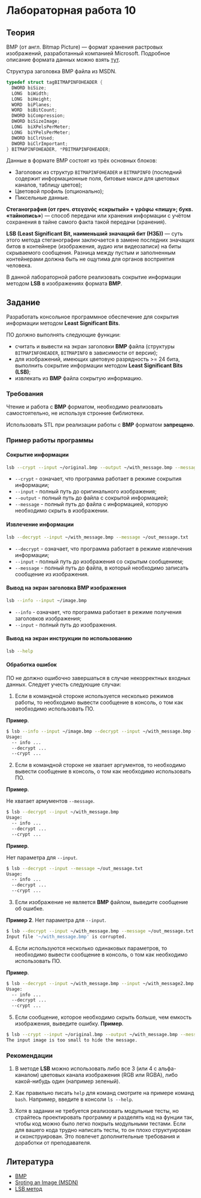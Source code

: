 # Лабораторная работа 10

## Теория
BMP (от англ. Bitmap Picture) — формат хранения растровых изображений, разработанный компанией Microsoft. Подробное описание формата данных можно взять [тут](https://ru.wikipedia.org/wiki/BMP).

Структура заголовка BMP файла из MSDN.
```cpp
typedef struct tagBITMAPINFOHEADER {
  DWORD biSize;
  LONG  biWidth;
  LONG  biHeight;
  WORD  biPlanes;
  WORD  biBitCount;
  DWORD biCompression;
  DWORD biSizeImage;
  LONG  biXPelsPerMeter;
  LONG  biYPelsPerMeter;
  DWORD biClrUsed;
  DWORD biClrImportant;
} BITMAPINFOHEADER, *PBITMAPINFOHEADER;
```

Данные в формате BMP состоят из трёх основных блоков:
* Заголовок из структур `BITMAPINFOHEADER` и `BITMAPINFO` (последний содержит информационные поля, битовые макси для цветовых каналов, таблицу цветов);
* Цветовой профиль (опционально);
* Пиксельные данные.

**Стеганография (от греч. στεγανός «скрытый» + γράφω «пишу»; букв. «тайнопись»**) — способ передачи или хранения информации с учётом сохранения в тайне самого факта такой передачи (хранения).

**LSB (Least Significant Bit, наименьший значащий бит (НЗБ))** — суть этого метода стеганографии заключается в замене последних значащих битов в контейнере (изображения, аудио или видеозаписи) на биты скрываемого сообщения. Разница между пустым и заполненным контейнерами должна быть не ощутима для органов восприятия человека.

В данной лабораторной работе реализовать сокрытие информации методом **LSB** в изображениях формата **BMP**.

## Задание

Разработать консольное программное обеспечение для сокрытия информации методом **Least Significant Bits**.

ПО должно выполнять следующие функции:
* считать и вывести на экран заголовки **BMP** файла (структуры `BITMAPINFOHEADER`, `BITMAPINFO` в зависимости от версии);
* для изображений, имеющих цветовую разрядность >= 24 бита, выполнить сокрытие информации методом **Least Significant Bits (LSB)**;
* извлекать из **BMP** файла сокрытую информацию.

### Требования
Чтение и работа с **BMP** форматом, необходимо реализовать самостоятельно, не используя стронние библиотеки.

Использовать STL при реализации работы с **BMP** форматом **запрещено**.

### Пример работы программы

#### Сокрытие информации
```bash
lsb --crypt --input ~/original.bmp --output ~/with_message.bmp --message ~/message.txt
```

* `--crypt` - означает, что программа работает в режиме сокрытия информации;
* `--input` - полный путь до оригинального изображения;
* `--output` - полный путь до файла с сокрытой информацией;
* `--message` - полный путь до файла с информацией, которую необходимо скрыть в изображении.


#### Извлечение информации
```bash
lsb --decrypt --input ~/with_message.bmp --message ~/out_message.txt
```

* `--decrypt` - означает, что программа работает в режиме извлечения информации;
* `--input` - полный путь до изображения со скрытым сообщением;
* `--message` - полный путь до файла, в который необходимо записать сообщение из изображения.

#### Вывод на экран заголовка BMP изображения
```bash
lsb --info --input ~/image.bmp
```

* `--info` - означает, что программа работает в режиме получения заголовков изображения;
* `--input` - полный путь до изображения.


#### Вывод на экран инструкции по использованию
```bash
lsb --help
```

#### Обработка ошибок
ПО не должно ошибочно завершаться в случае некорректных входных данных. Следует учесть следующие случаи:

1. Если в командной стороке используется несколько режимов работы, то необходимо вывести сообщение в консоль, о том как необходимо использовать ПО.

**Пример**.
```bash
$ lsb --info --input ~/image.bmp --decrypt --input ~/with_message.bmp --message ~/out_message.txt
Usage:
  -- info ...
  --decrypt ...
  --crypt ...
```

2. Если в командной стороке не хватает аргументов, то необходимо вывести сообщение в консоль, о том как необходимо использовать ПО.

**Пример**.

Не хватает армументов `--message`.
```bash
$ lsb --decrypt --input ~/with_message.bmp
Usage:
  -- info ...
  --decrypt ...
  --crypt ...
```
**Пример**.

Нет параметра для `--input`.
```bash
$ lsb --decrypt --input --message ~/out_message.txt
Usage:
  -- info ...
  --decrypt ...
  --crypt ...
```

3. Если изображение не является **BMP** файлом, выведите сообщение об ошибке.

**Пример 2**. Нет параметра для `--input`.
```bash
$ lsb --decrypt --input ~/with_message.bmp --message ~/out_message.txt
Input file '~/with_message.bmp' is corrupted.
```

4. Если используются несколько одинаковых параметров, то необходимо вывести сообщение в консоль, о том как необходимо использовать ПО.

**Пример**.
```bash
$ lsb --decrypt --input ~/with_message.bmp --input ~/with_message2.bmp --message ~/out_message.txt
Usage:
  -- info ...
  --decrypt ...
  --crypt ...
```

5. Если сообщение, которое необходимо скрыть больше, чем емкость изображения, выведите ошибку.
**Пример**. 
```bash
$ lsb --crypt --input ~/original.bmp --output ~/with_message.bmp --message ~/message.txt
The input image is too small to hide the message.
```

### Рекомендации
1. В методе **LSB** можно использовать либо все 3 (или 4 с альфа-каналом) цветовых канала изображения (RGB или RGBA), либо какой-нибудь один (например зеленый).

2. Как правильно писать `help` для команд смотрите на примере команд `bash`. Например, введите в консоли `ls --help`.

3. Хотя в задании не требуется реализовать модульные тесты, но страйтесь проектировать программу и разделять код на фунции так, чтобы код можно было легко покрыть модульными тестами. Если для вашего кода трудно написать тесты, то он плохо структуирован и сконструирован. Это повлечет дополнительные требования и доработки от преподавателя.

## Литература
* [BMP](https://ru.wikipedia.org/wiki/BMP)
* [Sroting an Image (MSDN)](https://docs.microsoft.com/ru-ru/windows/desktop/gdi/storing-an-image)
* [LSB метод](https://habr.com/ru/post/422593/)
